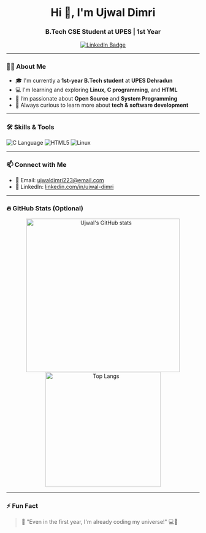 <!-- Profile README for Ujwal Dimri -->

<h1 align="center">Hi 👋, I'm Ujwal Dimri</h1>
<h3 align="center">B.Tech CSE Student at UPES | 1st Year</h3>

<p align="center">
  <a href="https://www.linkedin.com/in/ujwal-dimri/" target="_blank">
    <img src="https://img.shields.io/badge/LinkedIn-blue?style=for-the-badge&logo=linkedin&logoColor=white" alt="LinkedIn Badge"/>
  </a>
</p>

---

### 👨‍💻 About Me

- 🎓 I'm currently a **1st-year B.Tech student** at **UPES Dehradun**  
- 💻 I'm learning and exploring **Linux**, **C programming**, and **HTML**
- 🚀 I’m passionate about **Open Source** and **System Programming**
- 🌱 Always curious to learn more about **tech & software development**

---

### 🛠️ Skills & Tools

<p align="left">
  <img src="https://img.shields.io/badge/C-00599C?style=for-the-badge&logo=c&logoColor=white" alt="C Language"/>
  <img src="https://img.shields.io/badge/HTML5-E34F26?style=for-the-badge&logo=html5&logoColor=white" alt="HTML5"/>
  <img src="https://img.shields.io/badge/Linux-FCC624?style=for-the-badge&logo=linux&logoColor=black" alt="Linux"/>
</p>

---

### 📫 Connect with Me

- 📧 Email: [ujwaldimri223@email.com](mailto:ujwaldimri@email.com)
- 🔗 LinkedIn: [linkedin.com/in/ujwal-dimri](https://www.linkedin.com/in/ujwal-dimri/)

---

### 🔥 GitHub Stats (Optional)

<p align="center">
  <img src="https://github-readme-stats.vercel.app/api?username=ujwaldimri&show_icons=true&theme=radical" alt="Ujwal's GitHub stats" width="400"/>
  <img src="https://github-readme-stats.vercel.app/api/top-langs/?username=ujwaldimri&layout=compact&theme=radical" alt="Top Langs" width="300"/>
</p>

---

### ⚡ Fun Fact

> 🌌 "Even in the first year, I'm already coding my universe!" 💻🚀

